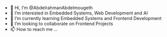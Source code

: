 - 👋 Hi, I’m @AbdelrahmanAbdelmougeth
- 👀 I’m interested in Embedded Systems, Web Development and AI
- 🌱 I’m currently learning Embedded Systems and Frontend Development
- 💞️ I’m looking to collaborate on Frontend Projects
- 📫 How to reach me ...

<!---
AbdelrahmanAbdelmougeth/AbdelrahmanAbdelmougeth is a ✨ special ✨ repository because its `README.md` (this file) appears on your GitHub profile.
You can click the Preview link to take a look at your changes.
--->
